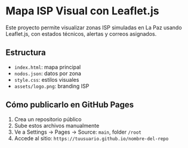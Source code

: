 # Mapa ISP Visual con Leaflet.js

Este proyecto permite visualizar zonas ISP simuladas en La Paz usando Leaflet.js, con estados técnicos, alertas y correos asignados.

## Estructura
- `index.html`: mapa principal
- `nodos.json`: datos por zona
- `style.css`: estilos visuales
- `assets/logo.png`: branding ISP

## Cómo publicarlo en GitHub Pages
1. Crea un repositorio público
2. Sube estos archivos manualmente
3. Ve a Settings → Pages → Source: `main`, folder `/root`
4. Accede al sitio: `https://tuusuario.github.io/nombre-del-repo`
